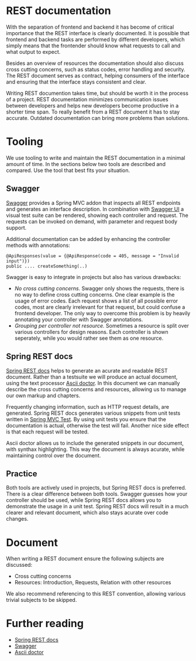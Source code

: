 # REST documentation

With the separation of frontend and backend it has become of critical importance that the REST interface is clearly documented. It is possible that frontend and backend tasks are performed by different developers, which simply means that the frontender should know what requests to call and what output to expect.

Besides an overview of resources the documentation should also discuss cross cutting concerns, such as status codes, error handling and security. The REST document serves as contract, helping consumers of the interface and ensuring that the interface stays consistent and clear.

Writing REST documention takes time, but should be worth it in the process of a project. REST documentation minimizes communication issues between developers and helps new developers become productive in a shorter time span. To really benefit from a REST document it has to stay accurate. Outdated documentation can bring more problems than solutions.

# Tooling

We use tooling to write and maintain the REST documentation in a minimal amount of time. In the sections below two tools are described and compared. Use the tool that best fits your situation.

## Swagger

[Swagger](http://swagger.io/) provides a Spring MVC addon that inspects all REST endpoints and generates an interface description. In combination with [Swagger UI](http://swagger.io/swagger-ui/) a visual test suite can be rendered, showing each controller and request. The requests can be invoked on demand, with parameter and request body support.

Additional documentation can be added by enhancing the controller methods with annotations:

	@ApiResponses(value = {@ApiResponse(code = 405, message = "Invalid input")})
	public .... createSomething(..)

Swagger is easy to integrate in projects but also has various drawbacks:

- *No cross cutting concerns.* Swagger only shows the requests, there is no way to define cross cutting concerns. One clear example is the usage of error codes. Each request shows a list of all possible error codes, most are clearly irrelevant for that request, but could confuse a frontend developer. The only way to overcome this problem is by heavily annotating your controller with Swagger annotations.
- *Grouping per controller not resource.* Sometimes a resource is split over various controllers for design reasons. Each controller is shown seperately, while you would rather see them as one resource.

## Spring REST docs

[Spring REST docs](http://docs.spring.io/spring-restdocs/docs/1.0.x/reference/html5/) helps to generate an acurate and readable REST document. Rather than a testsuite we will produce an actual document, using the text processor [Ascii doctor](http://asciidoctor.org/). In this document we can manually describe the cross cutting concerns and resources, allowing us to manage our own markup and chapters.

Frequently changing information, such as HTTP request details, are generated. Spring REST docs generates various snippets from unit tests written in [Spring MVC Test](http://docs.spring.io/spring/docs/current/spring-framework-reference/htmlsingle/#spring-mvc-test-framework). By using unit tests you ensure that the documentation is actual, otherwise the test will fail. Another nice side effect is that each request will be tested.

Ascii doctor allows us to include the generated snippets in our document, with synthax highlighting. This way the document is always acurate, while maintaining control over the document.

## Practice

Both tools are actively used in projects, but Spring REST docs is preferred. There is a clear difference between both tools. Swagger guesses how your controller should be used, while Spring REST docs allows you to demonstrate the usage in a unit test. Spring REST docs will result in a much clearer and relevant document, which also stays acurate over code changes.

# Document

When writing a REST document ensure the following subjects are discussed:
- Cross cutting concerns
- Resources: Introduction, Requests, Relation with other resources

We also recommend referencing to this REST convention, allowing various trivial subjects to be skipped.

# Further reading

* [Spring REST docs](http://docs.spring.io/spring-restdocs/docs/1.0.x/reference/html5/)
* [Swagger](http://swagger.io/)
* [Ascii doctor](http://asciidoctor.org/)
